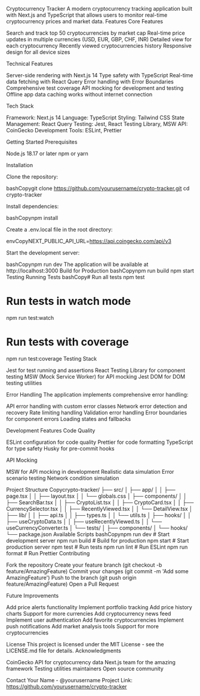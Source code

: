Cryptocurrency Tracker
A modern cryptocurrency tracking application built with Next.js and TypeScript that allows users to monitor real-time cryptocurrency prices and market data.
Features
Core Features

Search and track top 50 cryptocurrencies by market cap
Real-time price updates in multiple currencies (USD, EUR, GBP, CHF, INR)
Detailed view for each cryptocurrency
Recently viewed cryptocurrencies history
Responsive design for all device sizes

Technical Features

Server-side rendering with Next.js 14
Type safety with TypeScript
Real-time data fetching with React Query
Error handling with Error Boundaries
Comprehensive test coverage
API mocking for development and testing
Offline app data caching works without internet connection

Tech Stack

Framework: Next.js 14
Language: TypeScript
Styling: Tailwind CSS
State Management: React Query
Testing: Jest, React Testing Library, MSW
API: CoinGecko
Development Tools: ESLint, Prettier

Getting Started
Prerequisites

Node.js 18.17 or later
npm or yarn

Installation

Clone the repository:

bashCopygit clone https://github.com/yourusername/crypto-tracker.git
cd crypto-tracker

Install dependencies:

bashCopynpm install

Create a .env.local file in the root directory:

envCopyNEXT_PUBLIC_API_URL=https://api.coingecko.com/api/v3

Start the development server:

bashCopynpm run dev
The application will be available at http://localhost:3000
Build for Production
bashCopynpm run build
npm start
Testing
Running Tests
bashCopy# Run all tests
npm test

# Run tests in watch mode

npm run test:watch

# Run tests with coverage

npm run test:coverage
Testing Stack

Jest for test running and assertions
React Testing Library for component testing
MSW (Mock Service Worker) for API mocking
Jest DOM for DOM testing utilities

Error Handling
The application implements comprehensive error handling:

API error handling with custom error classes
Network error detection and recovery
Rate limiting handling
Validation error handling
Error boundaries for component errors
Loading states and fallbacks

Development Features
Code Quality

ESLint configuration for code quality
Prettier for code formatting
TypeScript for type safety
Husky for pre-commit hooks

API Mocking

MSW for API mocking in development
Realistic data simulation
Error scenario testing
Network condition simulation

Project Structure
Copycrypto-tracker/
├── src/
│ ├── app/
│ │ ├── page.tsx
│ │ ├── layout.tsx
│ │ └── globals.css
│ ├── components/
│ │ ├── SearchBar.tsx
│ │ ├── CryptoList.tsx
│ │ ├── CryptoCard.tsx
│ │ ├── CurrencySelector.tsx
│ │ ├── RecentlyViewed.tsx
│ │ └── DetailView.tsx
│ ├── lib/
│ │ ├── api.ts
│ │ ├── types.ts
│ │ └── utils.ts
│ ├── hooks/
│ │ ├── useCryptoData.ts
│ │ ├── useRecentlyViewed.ts
│ │ └── useCurrencyConverter.ts
│ └── tests/
│ ├── components/
│ └── hooks/
└── package.json
Available Scripts
bashCopynpm run dev # Start development server
npm run build # Build for production
npm start # Start production server
npm test # Run tests
npm run lint # Run ESLint
npm run format # Run Prettier
Contributing

Fork the repository
Create your feature branch (git checkout -b feature/AmazingFeature)
Commit your changes (git commit -m 'Add some AmazingFeature')
Push to the branch (git push origin feature/AmazingFeature)
Open a Pull Request

Future Improvements

Add price alerts functionality
Implement portfolio tracking
Add price history charts
Support for more currencies
Add cryptocurrency news feed
Implement user authentication
Add favorite cryptocurrencies
Implement push notifications
Add market analysis tools
Support for more cryptocurrencies

License
This project is licensed under the MIT License - see the LICENSE.md file for details.
Acknowledgments

CoinGecko API for cryptocurrency data
Next.js team for the amazing framework
Testing utilities maintainers
Open source community

Contact
Your Name - @yourusername
Project Link: https://github.com/yourusername/crypto-tracker

